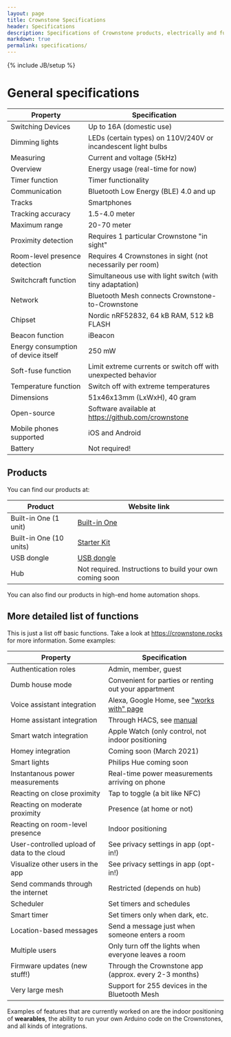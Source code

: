 ```yaml
---
layout: page
title: Crownstone Specifications
header: Specifications
description: Specifications of Crownstone products, electrically and functionally.
markdown: true
permalink: specifications/
---
```

{% include JB/setup %}

# General specifications

| Property                                    | Specification                                                 |
| ---                                         | ---                                                           |
| Switching Devices                           | Up to 16A (domestic use)                                      |
| Dimming lights                              | LEDs (certain types) on 110V/240V or incandescent light bulbs |
| Measuring                                   | Current and voltage (5kHz)                                    |
| Overview                                    | Energy usage (real-time for now)                              |
| Timer function                              | Timer functionality                                           |
| Communication                               | Bluetooth Low Energy (BLE) 4.0 and up                         |
| Tracks                                      | Smartphones                                                   |
| Tracking accuracy                           | 1.5-4.0 meter                                                 |
| Maximum range                               | 20-70 meter                                                   |
| Proximity detection                         | Requires 1 particular Crownstone "in sight"                   |
| Room-level presence detection               | Requires 4 Crownstones in sight (not necessarily per room)    |
| Switchcraft function                        | Simultaneous use with light switch (with tiny adaptation)     |
| Network                                     | Bluetooth Mesh connects Crownstone-to-Crownstone              |
| Chipset                                     | Nordic nRF52832, 64 kB RAM, 512 kB FLASH                      |
| Beacon function                             | iBeacon                                                       |
| Energy consumption of device itself         | 250 mW                                                        |
| Soft-fuse function                          | Limit extreme currents or switch off with unexpected behavior |
| Temperature function                        | Switch off with extreme temperatures                          |
| Dimensions                                  | 51x46x13mm (LxWxH), 40 gram                                   |
| Open-source                                 | Software available at <https://github.com/crownstone>         |
| Mobile phones supported                     | iOS and Android                                               |
| Battery                                     | Not required!                                                 |

## Products

You can find our products at:

| Product                                     | Website link                                                  |
| ---                                         | ---                                                           |
| Built-in One (1 unit)    | [Built-in One](https://shop.crownstone.rocks/products/built-in-crownstone)       |
| Built-in One (10 units)  | [Starter Kit](https://shop.crownstone.rocks/products/starter-kit-crownstone-built-in-one) |
| USB dongle               | [USB dongle](https://shop.crownstone.rocks/products/crownstone-usb-dongle)       |
| Hub                      | Not required. Instructions to build your own coming soon                         |

You can also find our products in high-end home automation shops.

## More detailed list of functions

This is just a list off basic functions. Take a look at <https://crownstone.rocks> for more information. Some
examples:

| Property                                    | Specification                                                 |
| ---                                         | ---                                                           |
| Authentication roles                        | Admin, member, guest                                          |
| Dumb house mode                             | Convenient for parties or renting out your appartment         |
| Voice assistant integration                 | Alexa, Google Home, see ["works with" page](https://crownstone.rocks/works-with/) |
| Home assistant integration                  | Through HACS, see [manual](https://crownstone.rocks/integrations/home-assistant/) |
| Smart watch integration                     | Apple Watch (only control, not indoor positioning             |
| Homey integration                           | Coming soon (March 2021)                                      |
| Smart lights                                | Philips Hue coming soon                                       |
| Instantanous power measurements             | Real-time power measurements arriving on phone                |
| Reacting on close proximity                 | Tap to toggle (a bit like NFC)                                |
| Reacting on moderate proximity              | Presence (at home or not)                                     |
| Reacting on room-level presence             | Indoor positioning                                            |
| User-controlled upload of data to the cloud | See privacy settings in app (opt-in!)                         |
| Visualize other users in the app            | See privacy settings in app (opt-in!)                         |
| Send commands through the internet          | Restricted (depends on hub)                                   |
| Scheduler                                   | Set timers and schedules                                      |
| Smart timer                                 | Set timers only when dark, etc.                               |
| Location-based messages                     | Send a message just when someone enters a room                |
| Multiple users                              | Only turn off the lights when everyone leaves a room          |
| Firmware updates (new stuff!)               | Through the Crownstone app (approx. every 2-3 months)         |
| Very large mesh                             | Support for 255 devices in the Bluetooth Mesh                 |

Examples of features that are currently worked on are the indoor positioning of **wearables**, the ability to run your own Arduino code on the Crownstones, and all kinds of integrations.
